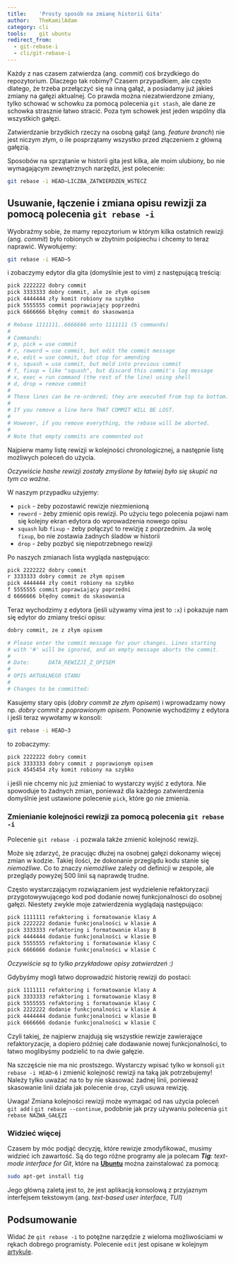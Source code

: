 ```yaml
---
title:    'Prosty sposób na zmianę historii Gita'
author:   TheKamilAdam
category: cli
tools:    git ubuntu
redirect_from:
  - git-rebase-i
  - cli/git-rebase-i
---
```


Każdy z nas czasem zatwierdza (ang. *commit*) coś brzydkiego do repozytorium.
Dlaczego tak robimy?
Czasem przypadkiem,
ale często dlatego, że trzeba przełączyć się na inną gałąź,
a posiadamy już jakieś zmiany na gałęzi aktualnej.
Co prawda można niezatwierdzone zmiany, tylko schować w schowku za pomocą polecenia `git stash`,
ale dane ze schowka strasznie łatwo stracić.
Poza tym schowek jest jeden wspólny dla wszystkich gałęzi.

Zatwierdzanie brzydkich rzeczy na osobną gałąź (ang. *feature branch*) nie jest niczym złym,
o ile posprzątamy wszystko przed złączeniem z główną gałęzią.

Sposobów na sprzątanie w historii gita jest kilka,
ale moim ulubiony,
bo nie wymagającym zewnętrznych narzędzi,
jest polecenie:
```bash
git rebase -i HEAD~LICZBA_ZATWIERDZEN_WSTECZ
```

## Usuwanie, łączenie i zmiana opisu rewizji za pomocą polecenia `git rebase -i`
Wyobraźmy sobie,
że mamy repozytorium w którym kilka ostatnich rewizji (ang. *commit*) było robionych w zbytnim pośpiechu i chcemy to teraz naprawić.
Wywołujemy:

```bash
git rebase -i HEAD~5
```

i zobaczymy edytor dla gita (domyślnie jest to vim) z następującą treścią:
```bash
pick 2222222 dobry commit
pick 3333333 dobry commit, ale ze złym opisem
pick 4444444 zły komit robiony na szybko
pick 5555555 commit poprawiający poprzedni
pick 6666666 błędny commit do skasowania

# Rebase 1111111..6666666 onto 1111111 (5 commands)
#
# Commands:
# p, pick = use commit
# r, reword = use commit, but edit the commit message
# e, edit = use commit, but stop for amending
# s, squash = use commit, but meld into previous commit
# f, fixup = like "squash", but discard this commit's log message
# x, exec = run command (the rest of the line) using shell
# d, drop = remove commit
#
# These lines can be re-ordered; they are executed from top to bottom.
#
# If you remove a line here THAT COMMIT WILL BE LOST.
#
# However, if you remove everything, the rebase will be aborted.
#
# Note that empty commits are commented out
```

Najpierw mamy listę rewizji w kolejności chronologicznej,
a następnie listę możliwych poleceń do użycia.

*Oczywiście hashe rewizji zostały zmyślone by łatwiej było się skupić na tym co ważne.*

W naszym przypadku użyjemy:
* `pick` - żeby pozostawić rewizje niezmienioną
* `reword` - żeby zmienić opis rewizji. Po użyciu tego polecenia pojawi nam się kolejny ekran edytora do wprowadzenia nowego opisu
* `squash` lub `fixup` - żeby połączyć to rewizję z poprzednim. Ja wolę `fixup`, bo nie zostawia żadnych śladów w historii
* `drop` - żeby pozbyć się niepotrzebnego rewizji

Po naszych zmianach lista wygląda następująco:
```bash
pick 2222222 dobry commit
r 3333333 dobry commit ze złym opisem
pick 4444444 zły comit robiony na szybko
f 5555555 commit poprawiający poprzedni
d 6666666 błędny commit do skasowania
```

Teraz wychodzimy z edytora (jeśli używamy vima jest to `:x`) i pokazuje nam się edytor do zmiany treści opisu:
```bash
dobry commit, ze z złym opisem

# Please enter the commit message for your changes. Lines starting
# with '#' will be ignored, and an empty message aborts the commit.
#
# Date:      DATA_REWIZJI_Z_OPISEM
#
# OPIS AKTUALNEGO STANU
#
# Changes to be committed:

```
Kasujemy stary opis (*dobry commit ze złym opisem*) i wprowadzamy nowy np. *dobry commit z poprawionym opisem*.
Ponownie wychodzimy z edytora
i jeśli teraz wywołamy w konsoli:
```bash
git rebase -i HEAD~3
```
to zobaczymy:
```bash
pick 2222222 dobry commit
pick 3333333 dobry commit z poprawionym opisem
pick 4545454 zły komit robiony na szybko
```
i jeśli nie chcemy nic już zmieniać to wystarczy wyjść z edytora.
Nie spowoduje to żadnych zmian,
ponieważ dla każdego zatwierdzenia domyślnie jest ustawione polecenie `pick`,
które go nie zmienia.

### Zmienianie kolejności rewizji za pomocą polecenia `git rebase -i`

Polecenie `git rebase -i` pozwala także zmienić kolejność rewizji.

Może się zdarzyć, że pracując dłużej na osobnej gałęzi dokonamy więcej zmian w kodzie.
Takiej ilości, że dokonanie przeglądu kodu stanie się *niemożliwe*.
Co to znaczy *niemożliwe* zależy od definicji w zespole, ale przeglądy powyżej 500 linii są naprawdę trudne.

Często wystarczającym rozwiązaniem jest wydzielenie refaktoryzacji przygotowywującego kod pod dodanie nowej funkcjonalnosci do osobnej gałęzi.
Niestety zwykle moje zatwierdzenia wyglądają następująco:

```bash
pick 1111111 refaktoring i formatowanie klasy A
pick 2222222 dodanie funkcjonalności w klasie A
pick 3333333 refaktoring i formatowanie klasy B
pick 4444444 dodanie funkcjonalności w klasie B
pick 5555555 refaktoring i formatowanie klasy C
pick 6666666 dodanie funkcjonalności w klasie C
```

*Oczywiście są to tylko przykładowe opisy zatwierdzeń :)*

Gdybyśmy mogli łatwo doprowadzić historię rewizji do postaci:
```bash
pick 1111111 refaktoring i formatowanie klasy A
pick 3333333 refaktoring i formatowanie klasy B
pick 5555555 refaktoring i formatowanie klasy C
pick 2222222 dodanie funkcjonalności w klasie A
pick 4444444 dodanie funkcjonalności w klasie B
pick 6666666 dodanie funkcjonalności w klasie C
```
Czyli takiej, że najpierw znajdują się wszystkie rewizje zawierające refaktoryzacje,
a dopiero później całe dodawanie nowej funkcjonalności,
to łatwo moglibyśmy podzielić to na dwie gałęzie.

Na szczęście nie ma nic prostszego.
Wystarczy wpisać tylko w konsoli `git rebase -i HEAD~6` i zmienić kolejność rewizji na taką jak potrzebujemy!
Należy tylko uważać na to by nie skasować żadnej linii,
ponieważ skasowanie linii działa jak polecenie `drop`,
czyli usuwa rewizję.

Uwaga!
Zmiana kolejności rewizji może wymagać od nas użycia poleceń `git add` i `git rebase --continue`,
podobnie jak przy używaniu polecenia `git rebase NAZWA_GAŁĘZI`

### Widzieć więcej
Czasem by móc podjąć decyzję, które rewizje zmodyfikować, musimy widzieć ich zawartość.
Są do tego różne programy
ale ja polecam ***Tig**: text-mode interface for Git*,
które na **[Ubuntu]** można zainstalować za pomocą:
```bash
sudo apt-get install tig
```
Jego główną zaletą jest to,
że jest aplikacją konsolową z przyjaznym interfejsem tekstowym (ang. *text-based user interface*, *TUI*)

## Podsumowanie
Widać że `git rebase -i` to potężne narzędzie z wieloma możliwościami w rękach dobrego programisty.
Polecenie `edit` jest opisane w kolejnym [artykule](/git-rebase-i-edit).

[Ubuntu]: /posts-by-tools/ubuntu